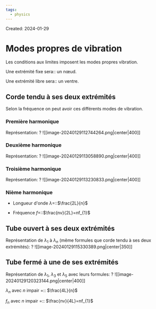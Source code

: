 ```yaml
---
tags:
  - physics
---
```

Created: 2024-01-29

# Modes propres de vibration

Les conditions aux limites imposent les modes propres vibration. 

Une extrémité fixe sera:: un nœud.
<!--SR:!2024-03-02,19,250-->
Une extrémité libre sera:: un ventre.
<!--SR:!2024-03-03,20,250-->

## Corde tendu à ses deux extrémités
Selon la fréquence on peut avoir ces différents modes de vibration.

### Première harmonique
Représentation:
?
![[image-20240129112744264.png|center|400]]
<!--SR:!2024-03-21,33,270-->

### Deuxième harmonique
Représentation:
?
![[image-20240129113058890.png|center|400]]
<!--SR:!2024-02-29,18,250-->

### Troisième harmonique
Représentation:
?
![[image-20240129113230833.png|center|400]]
<!--SR:!2024-03-22,34,270-->

### Nième harmonique
- Longueur d'onde $\lambda=$::$\frac{2L}{n}$
<!--SR:!2024-04-01,34,230-->
- Fréquence $f=$::$\frac{nv}{2L}=nf_{1}$
<!--SR:!2024-03-07,17,210-->

## Tube ouvert à ses deux extrémités

Représentation de $\lambda_{1}$ à $\lambda_{n}$ (même formules que corde tendu à ses deux extrémités):
?
![[image-20240129115330389.png|center|350]]
<!--SR:!2024-03-11,26,250-->

## Tube fermé à une de ses extrémités
Représentation de $\lambda_{1}$, $\lambda_{3}$ et $\lambda_{5}$ avec leurs formules:
?
![[image-20240129120323144.png|center|400]]
<!--SR:!2024-02-28,17,250-->

$\lambda_{n}$ avec $n$ impair =:: $\frac{4L}{n}$
<!--SR:!2024-03-12,14,150-->
$f_{n}$ avec $n$ impair =:: $\frac{nv}{4L}=nf_{1}$
<!--SR:!2024-03-02,16,230-->

